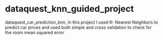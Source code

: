 # dataquest_knn_guided_project
dataquest_car_prediction_knn, in this project I used K- Nearest Neighbors to predict car prices and used both simple and cross validation to check for the room mean squared error
